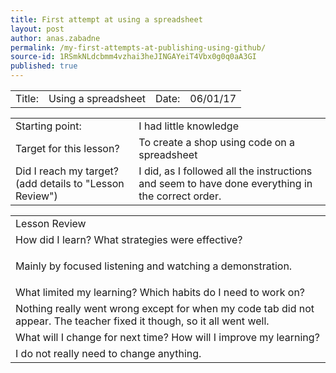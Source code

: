 ```yaml
---
title: First attempt at using a spreadsheet
layout: post
author: anas.zabadne
permalink: /my-first-attempts-at-publishing-using-github/
source-id: 1RSmkNLdcbmm4vzhai3heJINGAYeiT4Vbx0g0q0aA3GI
published: true
---
```

<table>
  <tr>
    <td>Title:  </td>
    <td>Using a spreadsheet  </td>
    <td> Date:  </td>
    <td>06/01/17</td>
  </tr>
</table>


<table>
  <tr>
    <td>Starting point:</td>
    <td>I had little knowledge</td>
  </tr>
  <tr>
    <td>Target for this lesson?</td>
    <td>To create a shop using code on a spreadsheet</td>
  </tr>
  <tr>
    <td>Did I reach my target? 
(add details to "Lesson Review")</td>
    <td>I did, as I followed all the instructions and seem to have done everything in the correct order.</td>
  </tr>
</table>


<table>
  <tr>
    <td>Lesson Review</td>
  </tr>
  <tr>
    <td>How did I learn? What strategies were effective? </td>
  </tr>
  <tr>
    <td>


Mainly by focused listening and watching a demonstration.</td>
  </tr>
  <tr>
    <td>What limited my learning? Which habits do I need to work on? </td>
  </tr>
  <tr>
    <td>
Nothing really went wrong except for when my code tab did not appear. The teacher fixed it though, so it all went well.</td>
  </tr>
  <tr>
    <td>What will I change for next time? How will I improve my learning?</td>
  </tr>
  <tr>
    <td>
I do not really need to change anything.</td>
  </tr>
</table>


